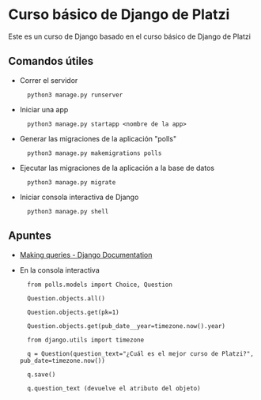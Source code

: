 # Curso básico de Django de Platzi

Este es un curso de Django basado en el curso básico de Django de Platzi

## Comandos útiles

- Correr el servidor

        python3 manage.py runserver

- Iniciar una app

        python3 manage.py startapp <nombre de la app>

- Generar las migraciones de la aplicación "polls"

        python3 manage.py makemigrations polls

- Ejecutar las migraciones de la aplicación a la base de datos

        python3 manage.py migrate

- Iniciar consola interactiva de Django

        python3 manage.py shell

## Apuntes

- [Making queries - Django Documentation](https://docs.djangoproject.com/en/3.2/topics/db/queries/#field-lookups-intro "Documentación de Django")

- En la consola interactiva

        from polls.models import Choice, Question
        
        Question.objects.all()

        Question.objects.get(pk=1)

        Question.objects.get(pub_date__year=timezone.now().year)

        from django.utils import timezone

        q = Question(question_text="¿Cuál es el mejor curso de Platzi?", pub_date=timezone.now())

        q.save()

        q.question_text (devuelve el atributo del objeto)
